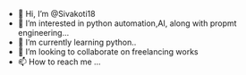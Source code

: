 - 👋 Hi, I’m @Sivakoti18
- 👀 I’m interested in python automation,AI, along with propmt engineering...
- 🌱 I’m currently learning python..
- 💞️ I’m looking to collaborate on freelancing works 
- 📫 How to reach me ...

<!---
Sivakoti18/Sivakoti18 is a ✨ special ✨ repository because its `README.md` (this file) appears on your GitHub profile.
You can click the Preview link to take a look at your changes.
--->
